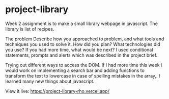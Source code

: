 # project-library

Week 2 assignment is to make a small library webpage in javascript. The library is list of recipes.

The problem
Describe how you approached to problem, and what tools and techniques you used to solve it. How did you plan? What technologies did you use? If you had more time, what would be next? I used conditional statements, prompts and alerts which was described in the project brief.

Trying out different ways to access the DOM. If I had more time this week i would work on implementing a search bar and adding functions to transform the text to lowercase in case of spelling mistakes in the array,. I learned many new things about javascript.

View it live:
https://project-library-rho.vercel.app/
